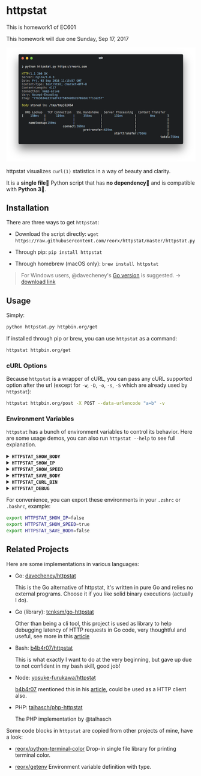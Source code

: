 # httpstat
This is homework1 of EC601

This homework will due one Sunday, Sep 17, 2017

![screenshot](screenshot.png)

httpstat visualizes `curl(1)` statistics in a way of beauty and clarity.

It is a **single file🌟** Python script that has **no dependency👏** and is compatible with **Python 3🍻**.


## Installation

There are three ways to get `httpstat`:

- Download the script directly: `wget https://raw.githubusercontent.com/reorx/httpstat/master/httpstat.py`

- Through pip: `pip install httpstat`

- Through homebrew (macOS only): `brew install httpstat`

> For Windows users, @davecheney's [Go version](https://github.com/davecheney/httpstat) is suggested. → [download link](https://github.com/davecheney/httpstat/releases)

## Usage

Simply:

```bash
python httpstat.py httpbin.org/get
```

If installed through pip or brew, you can use `httpstat` as a command:

```bash
httpstat httpbin.org/get
```

### cURL Options

Because `httpstat` is a wrapper of cURL, you can pass any cURL supported option after the url (except for `-w`, `-D`, `-o`, `-s`, `-S` which are already used by `httpstat`):

```bash
httpstat httpbin.org/post -X POST --data-urlencode "a=b" -v
```

### Environment Variables

`httpstat` has a bunch of environment variables to control its behavior.
Here are some usage demos, you can also run `httpstat --help` to see full explanation.

<details>
<summary><strong><code>HTTPSTAT_SHOW_BODY</code></strong></summary>

Set to `true` to show response body in the output, note that body length
is limited to 1023 bytes, will be truncated if exceeds. Default is `false`.
</details>


<details>
<summary><strong><code>HTTPSTAT_SHOW_IP</code></strong></summary>

By default httpstat shows remote and local IP/port address.
Set to `false` to disable this feature. Default is `true`.
</details>


<details>
<summary><strong><code>HTTPSTAT_SHOW_SPEED</code></strong></summary>

Set to `true` to show download and upload speed.  Default is `false`.

```bash
HTTPSTAT_SHOW_SPEED=true httpstat http://cachefly.cachefly.net/10mb.test

...
speed_download: 3193.3 KiB/s, speed_upload: 0.0 KiB/s
```
</details>


<details>
<summary><strong><code>HTTPSTAT_SAVE_BODY</code></strong></summary>

By default httpstat stores body in a tmp file,
set to `false` to disable this feature. Default is `true`
</details>


<details>
<summary><strong><code>HTTPSTAT_CURL_BIN</code></strong></summary>

Indicate the cURL bin path to use. Default is `curl` from current shell $PATH.

This exampe uses brew installed cURL to make HTTP2 request:

```bash
HTTPSTAT_CURL_BIN=/usr/local/Cellar/curl/7.50.3/bin/curl httpstat https://http2.akamai.com/ --http2

HTTP/2 200
...
```

> cURL must be compiled with nghttp2 to enable http2 feature
> ([#12](https://github.com/reorx/httpstat/issues/12)).
</details>


<details>
<summary><strong><code>HTTPSTAT_DEBUG</code></strong></summary>

Set to `true` to see debugging logs. Default is `false`
</details>


For convenience, you can export these environments in your `.zshrc` or `.bashrc`,
example:

```bash
export HTTPSTAT_SHOW_IP=false
export HTTPSTAT_SHOW_SPEED=true
export HTTPSTAT_SAVE_BODY=false
```

## Related Projects

Here are some implementations in various languages:


- Go: [davecheney/httpstat](https://github.com/davecheney/httpstat)

  This is the Go alternative of httpstat, it's written in pure Go and relies no external programs. Choose it if you like solid binary executions (actually I do).

- Go (library): [tcnksm/go-httpstat](https://github.com/tcnksm/go-httpstat)

  Other than being a cli tool, this project is used as library to help debugging latency of HTTP requests in Go code, very thoughtful and useful, see more in this [article](https://medium.com/@deeeet/trancing-http-request-latency-in-golang-65b2463f548c#.mm1u8kfnu)

- Bash: [b4b4r07/httpstat](https://github.com/b4b4r07/httpstat)

  This is what exactly I want to do at the very beginning, but gave up due to not confident in my bash skill, good job!

- Node: [yosuke-furukawa/httpstat](https://github.com/yosuke-furukawa/httpstat)

  [b4b4r07](https://twitter.com/b4b4r07) mentioned this in his [article](http://www.tellme.tokyo/entry/2016/09/25/213810), could be used as a HTTP client also.

- PHP: [talhasch/php-httpstat](https://github.com/talhasch/php-httpstat)

  The PHP implementation by @talhasch

Some code blocks in `httpstat` are copied from other projects of mine, have a look:

- [reorx/python-terminal-color](https://github.com/reorx/python-terminal-color) Drop-in single file library for printing terminal color.

- [reorx/getenv](https://github.com/reorx/getenv) Environment variable definition with type.
